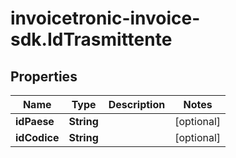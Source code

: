 # invoicetronic-invoice-sdk.IdTrasmittente

## Properties

Name | Type | Description | Notes
------------ | ------------- | ------------- | -------------
**idPaese** | **String** |  | [optional] 
**idCodice** | **String** |  | [optional] 


